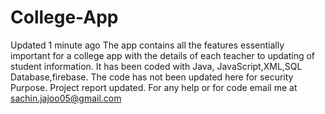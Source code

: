 # College-App
  Updated 1 minute ago The app contains all the features essentially important for a college app with the details of each teacher to updating of student information. It has been coded with Java, JavaScript,XML,SQL Database,firebase.  The code has not been updated here for security Purpose. Project report updated. For any help or for code email me at sachin.jajoo05@gmail.com
